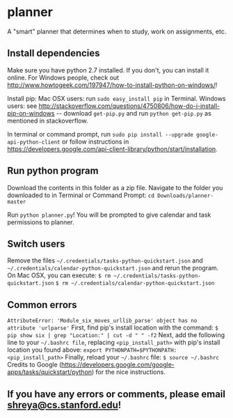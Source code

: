 # planner
A "smart" planner that determines when to study, work on assignments, etc.

## Install dependencies
Make sure you have python 2.7 installed. If you don't, you can install it online. For Windows people, check out http://www.howtogeek.com/197947/how-to-install-python-on-windows/!

Install pip:
Mac OSX users: run `sudo easy_install pip` in Terminal.
Windows users: see http://stackoverflow.com/questions/4750806/how-do-i-install-pip-on-windows -- download `get-pip.py` and run `python get-pip.py` as mentioned in stackoverflow.

In terminal or command prompt, run `sudo pip install --upgrade google-api-python-client` or follow instructions in https://developers.google.com/api-client-library/python/start/installation.

## Run python program
Download the contents in this folder as a zip file. Navigate to the folder you downloaded to in Terminal or Command Prompt:
`cd Downloads/planner-master`

Run `python planner.py`! You will be prompted to give calendar and task permissions to planner.

## Switch users
Remove the files `~/.credentials/tasks-python-quickstart.json` and `~/.credentials/calendar-python-quickstart.json` and rerun the program. On Mac OSX, you can execute:
`$ rm ~/.credentials/tasks-python-quickstart.json`
`$ rm ~/.credentials/calendar-python-quickstart.json`

## Common errors

`AttributeError: 'Module_six_moves_urllib_parse' object has no attribute 'urlparse'`
First, find pip's install location with the command:
`$ pip show six | grep "Location:" | cut -d " " -f2`
Next, add the following line to your `~/.bashrc file`, replacing `<pip_install_path>` with pip's install location you found above:
`export PYTHONPATH=$PYTHONPATH:<pip_install_path>`
Finally, reload your `~/.bashrc` file:
`$ source ~/.bashrc`
Credits to Google (https://developers.google.com/google-apps/tasks/quickstart/python) for the nice instructions.

## If you have any errors or comments, please email shreya@cs.stanford.edu!
